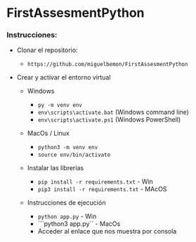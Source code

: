 # FirstAssesmentPython 

### Instrucciones:

- Clonar el repositorio:
  - ```https://github.com/miguelbemon/FirstAssesmentPython ```

- Crear y activar el entorno virtual

  - Windows
    - ```py -m venv env```
    - ```env\scripts\activate.bat``` (Windows command line)
    - ```env\scripts\activate.ps1``` (Windows PowerShell)

  - MacOs / Linux
    - ```python3 -m venv env```
    - ```source env/bin/activate```

  - Instalar las librerias
    - `pip install -r requirements.txt` - Win
    - `pip3 install -r requirements.txt` - MAcOS

  - Instrucciones de ejecución

    - ```python app.py``` - Win
    - ```python3 app.py`` - MacOs
    - Acceder al enlace que nos muestra por consola

    